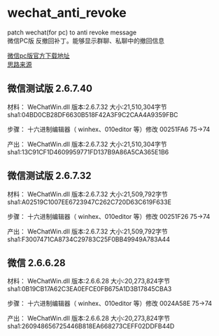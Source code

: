# wechat_anti_revoke
patch wechat(for pc) to anti revoke message  
微信PC版 反撤回补丁。能够显示群聊、私聊中的撤回信息  

[微信pc版官方下载地址](https://pc.weixin.qq.com/)  
[思路来源](https://www.v2ex.com/t/525542)  


## 微信测试版 2.6.7.40
材料：
WeChatWin.dll 版本:2.6.7.32 大小:21,510,304字节 sha1:04BD0CB28DF6630B518F42A3F9C2CAA4A9359FBC

步骤：
十六进制编辑器（ winhex、010editor 等）修改 00251FA6 75->74

产出：
WeChatWin.dll 版本:2.6.7.32 大小:21,510,304字节 sha1:13C91CF1D4609959771FD137B9A86A5CA365E1B6

## 微信测试版 2.6.7.32
材料：
WeChatWin.dll 版本:2.6.7.32 大小:21,509,792字节 sha1:A02519C1007EE6723947C262C720D63C619F633E

步骤：
十六进制编辑器（ winhex、010editor 等）修改 00251F26 75->74

产出：
WeChatWin.dll 版本:2.6.7.32 大小:21,509,792字节 sha1:F3007471CA8734C29783C25F0BB49949A783A44


## 微信 2.6.6.28
材料：
WeChatWin.dll 版本:2.6.6.28 大小:20,273,824字节 sha1:0B19CB17A62C3EA0EFCE0FB675A1D3B17845CBA3

步骤：
十六进制编辑器（ winhex、010editor 等）修改 0024A58E 75->74

产出：
WeChatWin.dll 版本:2.6.6.28 大小:20,273,824字节 sha1:260948656725446B818EA668273CEFF02DDFB44D